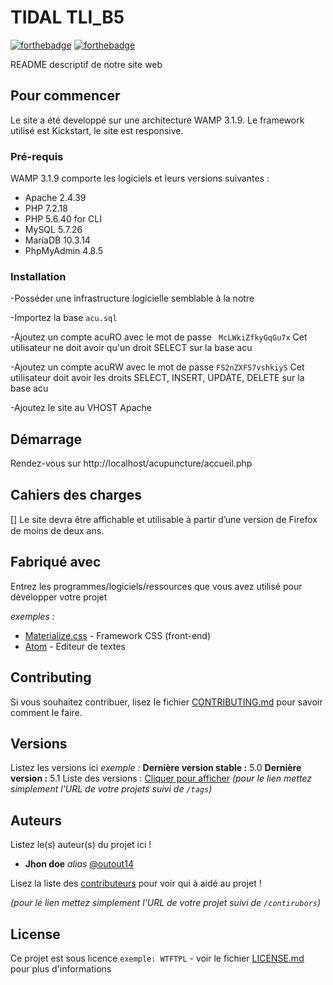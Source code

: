 # TIDAL TLI_B5

[![forthebadge](http://forthebadge.com/images/badges/built-with-love.svg)](http://forthebadge.com)  [![forthebadge](http://forthebadge.com/images/badges/powered-by-electricity.svg)](http://forthebadge.com)

README descriptif de notre site web

## Pour commencer

Le site a été developpé sur une architecture WAMP 3.1.9. Le framework utilisé est Kickstart, le site est responsive.

### Pré-requis

WAMP 3.1.9 comporte les logiciels et leurs versions suivantes : 

- Apache 2.4.39
- PHP 7.2.18
- PHP 5.6.40 for CLI
- MySQL 5.7.26
- MariaDB 10.3.14
- PhpMyAdmin 4.8.5

### Installation

-Posséder une infrastructure logicielle semblable à la notre

-Importez la base ``acu.sql`` 

-Ajoutez un compte acuRO avec le mot de passe `` McLWkiZfkyGqGu7x``
Cet utilisateur ne doit avoir qu'un droit SELECT sur la base acu

-Ajoutez un compte acuRW avec le mot de passe ``FS2nZXF57vshkiyS``
Cet utilisateur doit avoir les droits SELECT, INSERT, UPDATE, DELETE sur la base acu

-Ajoutez le site au VHOST Apache

## Démarrage

Rendez-vous sur http://localhost/acupuncture/accueil.php

## Cahiers des charges

[] Le site devra être aﬃchable et utilisable à partir d’une version de Firefox de moins de deux ans. 

## Fabriqué avec

Entrez les programmes/logiciels/ressources que vous avez utilisé pour développer votre projet

_exemples :_
* [Materialize.css](http://materializecss.com) - Framework CSS (front-end)
* [Atom](https://atom.io/) - Editeur de textes

## Contributing

Si vous souhaitez contribuer, lisez le fichier [CONTRIBUTING.md](https://example.org) pour savoir comment le faire.

## Versions
Listez les versions ici 
_exemple :_
**Dernière version stable :** 5.0
**Dernière version :** 5.1
Liste des versions : [Cliquer pour afficher](https://github.com/your/project-name/tags)
_(pour le lien mettez simplement l'URL de votre projets suivi de ``/tags``)_

## Auteurs
Listez le(s) auteur(s) du projet ici !
* **Jhon doe** _alias_ [@outout14](https://github.com/outout14)

Lisez la liste des [contributeurs](https://github.com/your/project/contributors) pour voir qui à aidé au projet !

_(pour le lien mettez simplement l'URL de votre projet suivi de ``/contirubors``)_

## License

Ce projet est sous licence ``exemple: WTFTPL`` - voir le fichier [LICENSE.md](LICENSE.md) pour plus d'informations